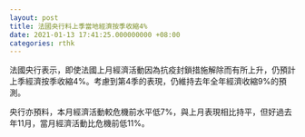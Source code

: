 ```yaml
---
layout: post
title: 法國央行料上季當地經濟按季收縮4%
date: 2021-01-13 17:41:25.000000000 +08:00
categories: rthk
---
```


法國央行表示，即使法國上月經濟活動因為抗疫封鎖措施解除而有所上升，仍預計上季經濟按季收縮4%。考慮到第4季的表現，仍維持去年全年經濟收縮9%的預測。

央行亦預料，本月經濟活動較危機前水平低7%，與上月表現相比持平，但好過去年11月，當月經濟活動比危機前低11%。
